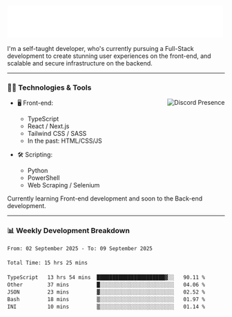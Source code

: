 <img src="assets/wave.svg" alt=":wave:" />

I'm a self-taught developer, who's currently pursuing a Full-Stack development to create stunning user experiences on the front-end, and scalable and secure infrastructure on the backend.

---

### 🧑‍💻 Technologies & Tools

<a href="https://discord.com/users/414304208649453568" target="_blank" rel="nofollow">
   <img src="https://lanyard-profile-readme.vercel.app/api/414304208649453568?idleMessage=Probably%20doing%20something%20else..." alt="Discord Presence" align="right">
</a>

- 🖥️ Front-end:

  - TypeScript
  - React / Next.js
  - Tailwind CSS / SASS
  - In the past: HTML/CSS/JS

- 🛠 Scripting:

  - Python
  - PowerShell
  - Web Scraping / Selenium

Currently learning Front-end development and soon to the Back-end development.

---

### 📊 Weekly Development Breakdown

<!--START_SECTION:waka-->

```txt
From: 02 September 2025 - To: 09 September 2025

Total Time: 15 hrs 25 mins

TypeScript   13 hrs 54 mins  ██████████████████████▓░░   90.11 %
Other        37 mins         █░░░░░░░░░░░░░░░░░░░░░░░░   04.06 %
JSON         23 mins         ▓░░░░░░░░░░░░░░░░░░░░░░░░   02.52 %
Bash         18 mins         ▒░░░░░░░░░░░░░░░░░░░░░░░░   01.97 %
INI          10 mins         ▒░░░░░░░░░░░░░░░░░░░░░░░░   01.14 %
```

<!--END_SECTION:waka-->
